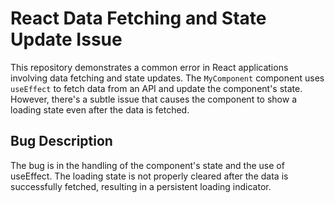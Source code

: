 # React Data Fetching and State Update Issue

This repository demonstrates a common error in React applications involving data fetching and state updates. The `MyComponent` component uses `useEffect` to fetch data from an API and update the component's state. However, there's a subtle issue that causes the component to show a loading state even after the data is fetched.

## Bug Description

The bug is in the handling of the component's state and the use of useEffect. The loading state is not properly cleared after the data is successfully fetched, resulting in a persistent loading indicator.